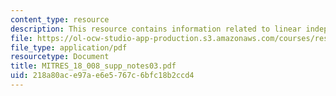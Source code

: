 ```yaml
---
content_type: resource
description: This resource contains information related to linear independence.
file: https://ol-ocw-studio-app-production.s3.amazonaws.com/courses/res-18-008-calculus-revisited-complex-variables-differential-equations-and-linear-algebra-fall-2011/218a80ace97ae6e5767c6bfc18b2ccd4_MITRES_18_008_supp_notes03.pdf
file_type: application/pdf
resourcetype: Document
title: MITRES_18_008_supp_notes03.pdf
uid: 218a80ac-e97a-e6e5-767c-6bfc18b2ccd4
---
```

